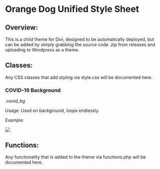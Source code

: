 # Orange Dog Unified Style Sheet
## Overview:
This is a child theme for Divi, designed to be automatically deployed, but can be added by simply grabbing the source code .zip from releases and uploading to Wordpress as a theme.



## Classes:

Any CSS classes that add styling via style.css will be documented here.



### COVID-19 Background

*.covid_bg*

Usage: Used on background, loops endlessly.

Example:

![](https://covid19.govt.nz/_resources/themes/app/dist/images/stripes.svg)



## Functions:
Any functionality that is added to the theme via functions.php will be documented here.